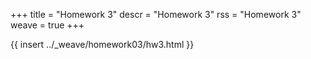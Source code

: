 +++
title = "Homework 3"
descr = "Homework 3"
rss = "Homework 3"
weave = true
+++

{{ insert ../_weave/homework03/hw3.html }}
